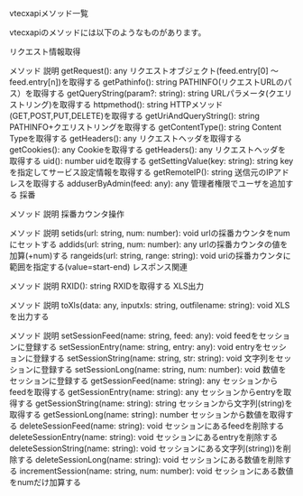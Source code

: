 vtecxapiメソッド一覧

vtecxapiのメソッドには以下のようなものがあります。

リクエスト情報取得

メソッド	説明
getRequest(): any	リクエストオブジェクト(feed.entry[0] ～ feed.entry[n])を取得する
getPathinfo(): string	PATHINFO(リクエストURLのパス）を取得する
getQueryString(param?: string): string	URLパラメータ(クエリストリング)を取得する
httpmethod(): string	HTTPメソッド(GET,POST,PUT,DELETE)を取得する
getUriAndQueryString(): string	PATHINFO+クエリストリングを取得する
getContentType(): string	Content Typeを取得する
getHeaders(): any	リクエストヘッダを取得する
getCookies(): any	Cookieを取得する
getHeaders(): any	リクエストヘッダを取得する
uid(): number	uidを取得する
getSettingValue(key: string): string	keyを指定してサービス設定情報を取得する
getRemoteIP(): string	送信元のIPアドレスを取得する
adduserByAdmin(feed: any): any	管理者権限でユーザを追加する
採番

メソッド	説明
採番カウンタ操作

メソッド	説明
setids(url: string, num: number): void	urlの採番カウンタをnumにセットする
addids(url: string, num: number): any	urlの採番カウンタの値を加算(+num)する
rangeids(url: string, range: string): void	uriの採番カウンタに範囲を指定する(value=start-end)
レスポンス関連

メソッド	説明
RXID(): string	RXIDを取得する
XLS出力

メソッド	説明
toXls(data: any, inputxls: string, outfilename: string): void	XLSを出力する

メソッド	説明
setSessionFeed(name: string, feed: any): void	feedをセッションに登録する
setSessionEntry(name: string, entry: any): void	entryをセッションに登録する
setSessionString(name: string, str: string): void	文字列をセッションに登録する
setSessionLong(name: string, num: number): void	数値をセッションに登録する
getSessionFeed(name: string): any	セッションからfeedを取得する
getSessionEntry(name: string): any	セッションからentryを取得する
getSessionString(name: string): string	セッションから文字列(string)を取得する
getSessionLong(name: string): number	セッションから数値を取得する
deleteSessionFeed(name: string): void	セッションにあるfeedを削除する
deleteSessionEntry(name: string): void	セッションにあるentryを削除する
deleteSessionString(name: string): void	セッションにある文字列(string))を削除する
deleteSessionLong(name: string): void	セッションにある数値を削除する
incrementSession(name: string, num: number): void	セッションにある数値をnumだけ加算する
